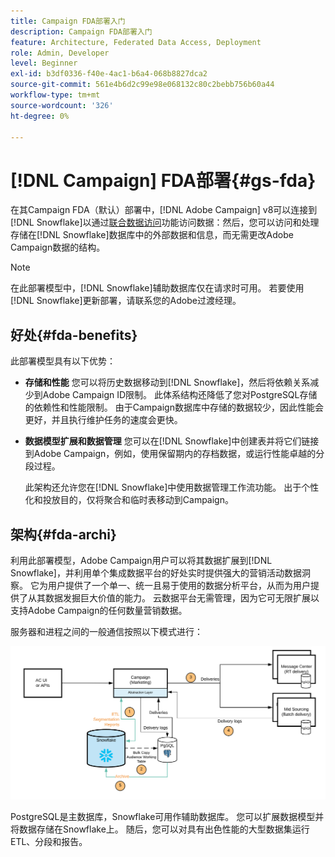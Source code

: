 ```yaml
---
title: Campaign FDA部署入门
description: Campaign FDA部署入门
feature: Architecture, Federated Data Access, Deployment
role: Admin, Developer
level: Beginner
exl-id: b3df0336-f40e-4ac1-b6a4-068b8827dca2
source-git-commit: 561e4b6d2c99e98e068132c80c2bebb756b60a44
workflow-type: tm+mt
source-wordcount: '326'
ht-degree: 0%

---
```


# [!DNL Campaign] FDA部署{#gs-fda}

在其Campaign FDA（默认）部署中，[!DNL Adobe Campaign] v8可以连接到[!DNL Snowflake]以通过[联合数据访问](../connect/fda.md)功能访问数据：然后，您可以访问和处理存储在[!DNL Snowflake]数据库中的外部数据和信息，而无需更改Adobe Campaign数据的结构。

>[!NOTE]
>
>在此部署模型中，[!DNL Snowflake]辅助数据库仅在请求时可用。 若要使用[!DNL Snowflake]更新部署，请联系您的Adobe过渡经理。
>

## 好处{#fda-benefits}

此部署模型具有以下优势：

* **存储和性能**
您可以将历史数据移动到[!DNL Snowflake]，然后将依赖关系减少到Adobe Campaign ID限制。 此体系结构还降低了您对PostgreSQL存储的依赖性和性能限制。 由于Campaign数据库中存储的数据较少，因此性能会更好，并且执行维护任务的速度会更快。

* **数据模型扩展和数据管理**
您可以在[!DNL Snowflake]中创建表并将它们链接到Adobe Campaign，例如，使用保留期内的存档数据，或运行性能卓越的分段过程。

  此架构还允许您在[!DNL Snowflake]中使用数据管理工作流功能。 出于个性化和投放目的，仅将聚合和临时表移动到Campaign。


## 架构{#fda-archi}

利用此部署模型，Adobe Campaign用户可以将其数据扩展到[!DNL Snowflake]，并利用单个集成数据平台的好处实时提供强大的营销活动数据洞察。 它为用户提供了一个单一、统一且易于使用的数据分析平台，从而为用户提供了从其数据发掘巨大价值的能力。 云数据平台无需管理，因为它可无限扩展以支持Adobe Campaign的任何数量营销数据。

服务器和进程之间的一般通信按照以下模式进行：

![](assets/fda-architecture.png)

PostgreSQL是主数据库，Snowflake可用作辅助数据库。 您可以扩展数据模型并将数据存储在Snowflake上。 随后，您可以对具有出色性能的大型数据集运行ETL、分段和报告。
